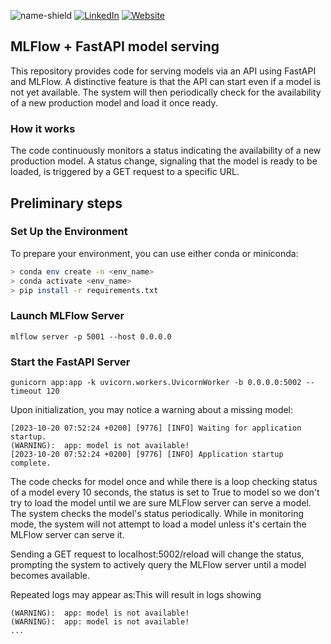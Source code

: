 ![name-shield]
[![LinkedIn][linkedin-shield]][linkedin-url]
[![Website][website-shield]][website-url]


## MLFlow + FastAPI model serving

This repository provides code for serving models via an API using FastAPI and MLFlow. 
A distinctive feature is that the API can start even if a model is not yet available. 
The system will then periodically check for the availability of a new production model and load it once ready.

### How it works
The code continuously monitors a status indicating the availability of a new production model. 
A status change, signaling that the model is ready to be loaded, is triggered by a GET request to a specific URL.

## Preliminary steps

### Set Up the Environment
To prepare your environment, you can use either conda or miniconda:

```bash
> conda env create -n <env_name>
> conda activate <env_name>
> pip install -r requirements.txt
```

### Launch MLFlow Server
`mlflow server -p 5001 --host 0.0.0.0`

### Start the FastAPI Server
`gunicorn app:app -k uvicorn.workers.UvicornWorker -b 0.0.0.0:5002 --timeout 120`

Upon initialization, you may notice a warning about a missing model:
```commandline
[2023-10-20 07:52:24 +0200] [9776] [INFO] Waiting for application startup.
(WARNING):  app: model is not available!
[2023-10-20 07:52:24 +0200] [9776] [INFO] Application startup complete.
```

The code checks for model once and while there is a loop checking status of a model every 10 seconds,
the status is set to True to model so we don't try to load the model until we are sure MLFlow server can serve a model.
The system checks the model's status periodically. While in monitoring mode, the system will not attempt to load a model unless it's certain the MLFlow server can serve it.

Sending a GET request to localhost:5002/reload will change the status, prompting the system to actively query the MLFlow server until a model becomes available.

Repeated logs may appear as:This will result in logs showing
```
(WARNING):  app: model is not available!
(WARNING):  app: model is not available!
...
```



<!-- MARKDOWN LINKS & IMAGES -->
<!-- https://www.markdownguide.org/basic-syntax/#reference-style-links -->
[name-shield]: https://img.shields.io/badge/Author-Ali%20Binkowska-blueviolet?style=for-the-badge
[linkedin-shield]: https://img.shields.io/badge/-LinkedIn-black.svg?style=for-the-badge&logo=linkedin&colorB=555
[linkedin-url]: https://linkedin.com/in/alibinkowska
[website-shield]: https://img.shields.io/badge/Website%20-%20Ali%20Binkowska%20-%2000CCFF?color=00CCFF&link=https%3A%2F%2Falibinkowska.co
[website-url]: https://alibinkowska.co
